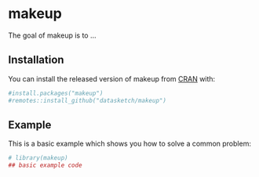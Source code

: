 
<!-- README.md is generated from README.Rmd. Please edit that file -->

# makeup

<!-- badges: start -->

<!-- badges: end -->

The goal of makeup is to …

## Installation

You can install the released version of makeup from
[CRAN](https://CRAN.R-project.org) with:

``` r
#install.packages("makeup")
#remotes::install_github("datasketch/makeup")
```

## Example

This is a basic example which shows you how to solve a common problem:

``` r
# library(makeup)
## basic example code
```
